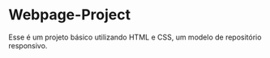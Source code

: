 # Webpage-Project

Esse é um projeto básico utilizando HTML e CSS, um modelo de repositório responsivo.
